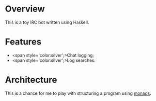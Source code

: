 
# Overview

This is a toy IRC bot written using Haskell.

# Features

* <span style='color:silver';>Chat logging;</span>
* <span style='color:silver';>Log searches.</span>

# Architecture

This is a chance for me to play with structuring a program using [monads][1].

[1]: http://en.wikipedia.org/wiki/Monad_(functional_programming) "Monad (functional programming)"

